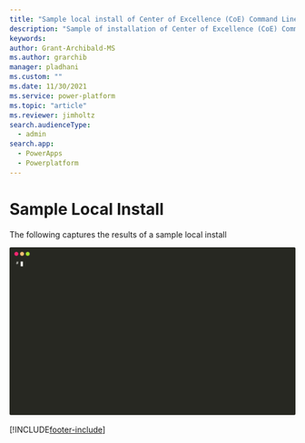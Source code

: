 ```yaml
---
title: "Sample local install of Center of Excellence (CoE) Command Line Interface (CLI) Upgrade"
description: "Sample of installation of Center of Excellence (CoE) Command Line Interface (CLI) to a local deployment"
keywords: 
author: Grant-Archibald-MS
ms.author: grarchib
manager: pladhani
ms.custom: ""
ms.date: 11/30/2021
ms.service: power-platform
ms.topic: "article"
ms.reviewer: jimholtz
search.audienceType: 
  - admin
search.app: 
  - PowerApps
  - Powerplatform
---
```


# Sample Local Install

The following captures the results of a sample local install

![Local Install](./media/install-local.svg)

[!INCLUDE[footer-include](../../../includes/footer-banner.md)]
